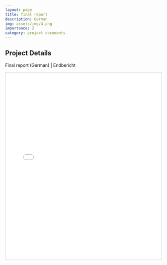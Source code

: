 ```yaml
---
layout: page
title: final report
description: German
img: assets/img/4.png
importance: 2
category: project documents
---
```


## Project Details

Final report (German) | Endbericht

<div style="overflow: auto; height: 600px; border: 1px solid #ccc;">
    <iframe src="/assets/pdf/HKA_Poster_A0-Intl Cycling Conference, Imabari.pdf" width="100%" height="600px" style="border: none;"></iframe>
</div>
